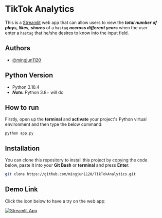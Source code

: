 
# TikTok Analytics

This is a [Streamlit](https://streamlit.io/) web app that can 
allow users to view the _**total number of plays, likes, shares**_ 
of a `hastag` _**accross different years**_ when the user enter 
a `hastag` that he/she desires to know into the input field.


## Authors

- [@mingjun1120](https://github.com/mingjun1120)


## Python Version
- Python 3.10.4
- _**Note:**_ Python 3.8+ will do 


## How to run

Firstly, open up the **terminal** and **activate** your project's 
Python virtual environment and then type the below command:

```
python app.py
```


## Installation

You can clone this repository to install this project
by copying the code below, paste it into your **Git Bash** or 
**terminal** and press **Enter**.

```bash
git clone https://github.com/mingjun1120/TikTokAnalytics.git
```
    
## Demo Link

Click the icon below to have a try on the web app:

[![Streamlit App](https://static.streamlit.io/badges/streamlit_badge_black_white.svg)](https://mingjun1120-tiktokanalytics-app-4r8iat.streamlit.app/)

